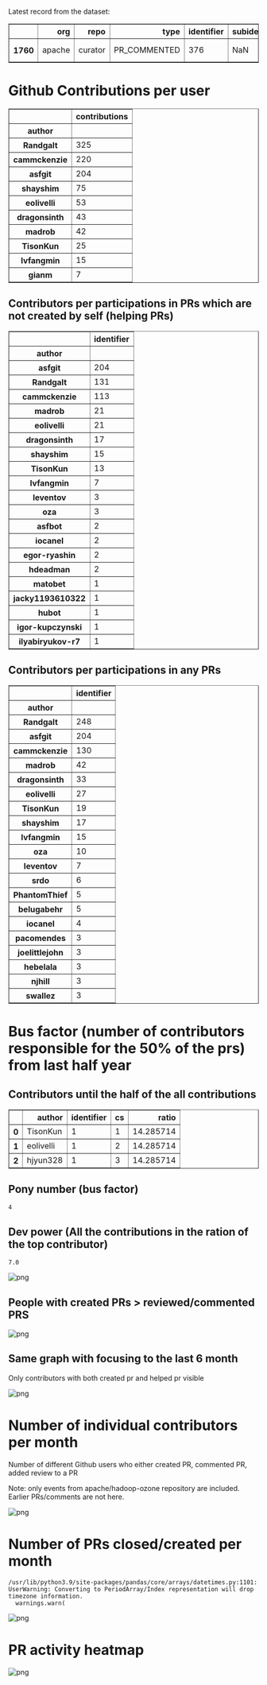 Latest record from the dataset:




<div>
<table border="1" class="dataframe">
  <thead>
    <tr style="text-align: right;">
      <th></th>
      <th>org</th>
      <th>repo</th>
      <th>type</th>
      <th>identifier</th>
      <th>subidentifier</th>
      <th>date</th>
      <th>author</th>
      <th>owner</th>
      <th>project</th>
    </tr>
  </thead>
  <tbody>
    <tr>
      <th>1760</th>
      <td>apache</td>
      <td>curator</td>
      <td>PR_COMMENTED</td>
      <td>376</td>
      <td>NaN</td>
      <td>2021-02-09 20:57:14+00:00</td>
      <td>jmslocum16</td>
      <td>jmslocum16</td>
      <td>curator</td>
    </tr>
  </tbody>
</table>
</div>



# Github Contributions per user





<div>
<table border="1" class="dataframe">
  <thead>
    <tr style="text-align: right;">
      <th></th>
      <th>contributions</th>
    </tr>
    <tr>
      <th>author</th>
      <th></th>
    </tr>
  </thead>
  <tbody>
    <tr>
      <th>Randgalt</th>
      <td>325</td>
    </tr>
    <tr>
      <th>cammckenzie</th>
      <td>220</td>
    </tr>
    <tr>
      <th>asfgit</th>
      <td>204</td>
    </tr>
    <tr>
      <th>shayshim</th>
      <td>75</td>
    </tr>
    <tr>
      <th>eolivelli</th>
      <td>53</td>
    </tr>
    <tr>
      <th>dragonsinth</th>
      <td>43</td>
    </tr>
    <tr>
      <th>madrob</th>
      <td>42</td>
    </tr>
    <tr>
      <th>TisonKun</th>
      <td>25</td>
    </tr>
    <tr>
      <th>lvfangmin</th>
      <td>15</td>
    </tr>
    <tr>
      <th>gianm</th>
      <td>7</td>
    </tr>
  </tbody>
</table>
</div>



## Contributors per participations in PRs which are not created by self (helping PRs)




<div>
<table border="1" class="dataframe">
  <thead>
    <tr style="text-align: right;">
      <th></th>
      <th>identifier</th>
    </tr>
    <tr>
      <th>author</th>
      <th></th>
    </tr>
  </thead>
  <tbody>
    <tr>
      <th>asfgit</th>
      <td>204</td>
    </tr>
    <tr>
      <th>Randgalt</th>
      <td>131</td>
    </tr>
    <tr>
      <th>cammckenzie</th>
      <td>113</td>
    </tr>
    <tr>
      <th>madrob</th>
      <td>21</td>
    </tr>
    <tr>
      <th>eolivelli</th>
      <td>21</td>
    </tr>
    <tr>
      <th>dragonsinth</th>
      <td>17</td>
    </tr>
    <tr>
      <th>shayshim</th>
      <td>15</td>
    </tr>
    <tr>
      <th>TisonKun</th>
      <td>13</td>
    </tr>
    <tr>
      <th>lvfangmin</th>
      <td>7</td>
    </tr>
    <tr>
      <th>leventov</th>
      <td>3</td>
    </tr>
    <tr>
      <th>oza</th>
      <td>3</td>
    </tr>
    <tr>
      <th>asfbot</th>
      <td>2</td>
    </tr>
    <tr>
      <th>iocanel</th>
      <td>2</td>
    </tr>
    <tr>
      <th>egor-ryashin</th>
      <td>2</td>
    </tr>
    <tr>
      <th>hdeadman</th>
      <td>2</td>
    </tr>
    <tr>
      <th>matobet</th>
      <td>1</td>
    </tr>
    <tr>
      <th>jacky1193610322</th>
      <td>1</td>
    </tr>
    <tr>
      <th>hubot</th>
      <td>1</td>
    </tr>
    <tr>
      <th>igor-kupczynski</th>
      <td>1</td>
    </tr>
    <tr>
      <th>ilyabiryukov-r7</th>
      <td>1</td>
    </tr>
  </tbody>
</table>
</div>



## Contributors per participations in any PRs




<div>
<table border="1" class="dataframe">
  <thead>
    <tr style="text-align: right;">
      <th></th>
      <th>identifier</th>
    </tr>
    <tr>
      <th>author</th>
      <th></th>
    </tr>
  </thead>
  <tbody>
    <tr>
      <th>Randgalt</th>
      <td>248</td>
    </tr>
    <tr>
      <th>asfgit</th>
      <td>204</td>
    </tr>
    <tr>
      <th>cammckenzie</th>
      <td>130</td>
    </tr>
    <tr>
      <th>madrob</th>
      <td>42</td>
    </tr>
    <tr>
      <th>dragonsinth</th>
      <td>33</td>
    </tr>
    <tr>
      <th>eolivelli</th>
      <td>27</td>
    </tr>
    <tr>
      <th>TisonKun</th>
      <td>19</td>
    </tr>
    <tr>
      <th>shayshim</th>
      <td>17</td>
    </tr>
    <tr>
      <th>lvfangmin</th>
      <td>15</td>
    </tr>
    <tr>
      <th>oza</th>
      <td>10</td>
    </tr>
    <tr>
      <th>leventov</th>
      <td>7</td>
    </tr>
    <tr>
      <th>srdo</th>
      <td>6</td>
    </tr>
    <tr>
      <th>PhantomThief</th>
      <td>5</td>
    </tr>
    <tr>
      <th>belugabehr</th>
      <td>5</td>
    </tr>
    <tr>
      <th>iocanel</th>
      <td>4</td>
    </tr>
    <tr>
      <th>pacomendes</th>
      <td>3</td>
    </tr>
    <tr>
      <th>joelittlejohn</th>
      <td>3</td>
    </tr>
    <tr>
      <th>hebelala</th>
      <td>3</td>
    </tr>
    <tr>
      <th>njhill</th>
      <td>3</td>
    </tr>
    <tr>
      <th>swallez</th>
      <td>3</td>
    </tr>
  </tbody>
</table>
</div>



# Bus factor (number of contributors responsible for the 50% of the prs) from last half year

## Contributors until the half of the all contributions




<div>
<table border="1" class="dataframe">
  <thead>
    <tr style="text-align: right;">
      <th></th>
      <th>author</th>
      <th>identifier</th>
      <th>cs</th>
      <th>ratio</th>
    </tr>
  </thead>
  <tbody>
    <tr>
      <th>0</th>
      <td>TisonKun</td>
      <td>1</td>
      <td>1</td>
      <td>14.285714</td>
    </tr>
    <tr>
      <th>1</th>
      <td>eolivelli</td>
      <td>1</td>
      <td>2</td>
      <td>14.285714</td>
    </tr>
    <tr>
      <th>2</th>
      <td>hjyun328</td>
      <td>1</td>
      <td>3</td>
      <td>14.285714</td>
    </tr>
  </tbody>
</table>
</div>



## Pony number (bus factor)




    4



## Dev power (All the contributions in the ration of the top contributor)




    7.0




    
![png](github-contributions_files/github-contributions_18_0.png)
    


## People with created PRs > reviewed/commented PRS


    
![png](github-contributions_files/github-contributions_21_0.png)
    


## Same graph with focusing to the last 6 month

Only contributors with both created pr and helped pr visible


    
![png](github-contributions_files/github-contributions_25_0.png)
    


# Number of individual contributors per month

Number of different Github users who either created PR, commented PR, added review to a PR

Note: only events from apache/hadoop-ozone repository are included. Earlier PRs/comments are not here.


    
![png](github-contributions_files/github-contributions_28_0.png)
    


# Number of PRs closed/created per month

    /usr/lib/python3.9/site-packages/pandas/core/arrays/datetimes.py:1101: UserWarning: Converting to PeriodArray/Index representation will drop timezone information.
      warnings.warn(



    
![png](github-contributions_files/github-contributions_31_0.png)
    


# PR activity heatmap


    
![png](github-contributions_files/github-contributions_34_0.png)
    

